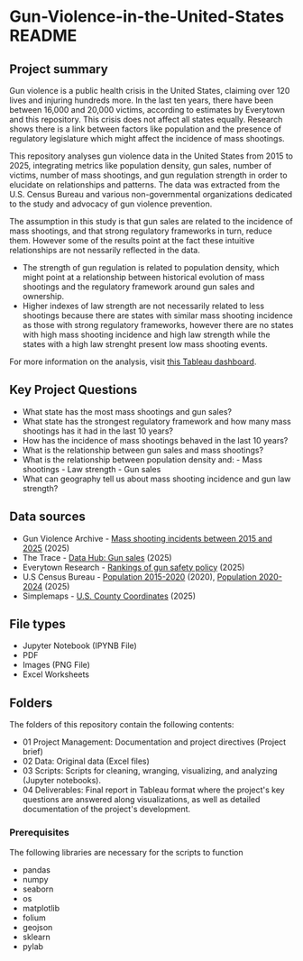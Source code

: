 # Gun-Violence-in-the-United-States README
## Project summary
Gun violence is a public health crisis in the United States, claiming over 120 lives and injuring hundreds more. In the last ten years, there have been between 16,000 and 20,000 victims, according to estimates by Everytown and this repository. This crisis does not affect all states equally. Research shows there is a link between factors like population and the presence of regulatory legislature which might affect the incidence of mass shootings. 

This repository analyses gun violence data in the United States from 2015 to 2025, integrating metrics like population density, gun sales, number of victims, number of mass shootings, and gun regulation strength in order to elucidate on relationships and patterns. The data was extracted from the U.S. Census Bureau and various non-governmental organizations dedicated to the study and advocacy of gun violence prevention. 

The assumption in this study is that gun sales are related to the incidence of mass shootings, and that strong regulatory frameworks in turn, reduce them. However some of the results point at the fact these intuitive relationships are not nessarily reflected in the data. 

- The strength of gun regulation is related to population density, which might point at a relationship between historical evolution of mass shootings and the regulatory framework around gun sales and ownership.
- Higher indexes of law strength are not necessarily related to less shootings because there are states with similar mass shooting incidence as those with strong regulatory frameworks, however there are no states with high mass shooting incidence and high law strength while the states with a high law strenght present low mass shooting events.

For more information on the analysis, visit [this Tableau dashboard](https://public.tableau.com/app/profile/sai.vishwanath.chilukuri/viz/17042025_GunViolenceintheUS-CareerFoundryFinalProject_17468006503630/GunViolenceintheUS?publish=yes). 


## Key Project Questions 
- What state has the most mass shootings and gun sales?
- What state has the strongest regulatory framework and how many mass shootings has it had in the last 10 years? 
- How has the incidence of mass shootings behaved in the last 10 years?
- What is the relationship between gun sales and mass shootings?
- What is the relationship between population density and:
      - Mass shootings
      - Law strength
      - Gun sales
- What can geography tell us about mass shooting incidence and gun law strength? 

## Data sources
- Gun Violence Archive - [Mass shooting incidents between 2015 and 2025](https://www.gunviolencearchive.org/mass-shooting) (2025)
- The Trace - [Data Hub: Gun sales](https://datahub.thetrace.org/dataset/gun-sales/) (2025)
- Everytown Research - [Rankings of gun safety policy](https://everytownresearch.org/rankings/) (2025)
- U.S Census Bureau - [Population 2015-2020](https://www2.census.gov/programs-surveys/popest/datasets/2010-2015/counties/) (2020), [Population 2020-2024](https://www2.census.gov/programs-surveys/popest/datasets/2020-2024/counties/) (2025)
- Simplemaps - [U.S. County Coordinates](https://simplemaps.com/data/us-cities) (2025)

## File types
- Jupyter Notebook (IPYNB File)
- PDF
- Images (PNG File)
- Excel Worksheets

## Folders
The folders of this repository contain the following contents: 
- 01 Project Management: Documentation and project directives (Project brief)
- 02 Data: Original data (Excel files)
- 03 Scripts: Scripts for cleaning, wranging, visualizing, and analyzing (Jupyter notebooks).
- 04 Deliverables: Final report in Tableau format where the project's key questions are answered along visualizations, as well as detailed documentation of the project's development. 

### Prerequisites
The following libraries are necessary for the scripts to function
- pandas
- numpy
- seaborn
- os
- matplotlib
- folium
- geojson
- sklearn
- pylab
  
